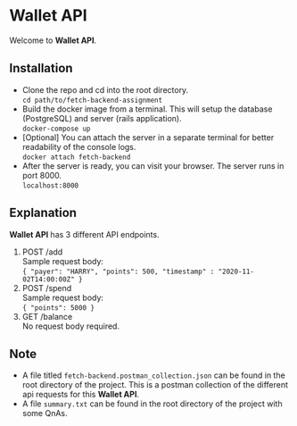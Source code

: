 # Wallet API
  
Welcome to **Wallet API**. 
  
## Installation
  
 - Clone the repo and cd into the root directory.  
 `cd path/to/fetch-backend-assignment`  
 - Build the docker image from a terminal. This will setup the database (PostgreSQL) and server (rails application).  
 `docker-compose up`  
 - [Optional] You can attach the server in a separate terminal for better readability of the console logs.  
 `docker attach fetch-backend`  
 - After the server is ready, you can visit your browser. The server runs in port 8000.  
 `localhost:8000`  


## Explanation  
  
**Wallet API** has 3 different API endpoints.  

 1.  POST /add  
		Sample request body:   
		`{ "payer": "HARRY", "points": 500, "timestamp" : "2020-11-02T14:00:00Z" }`  
 2.  POST /spend  
		 Sample request body:  
		 `{ "points": 5000 }`  
 3.  GET /balance  
		 No request body required.  

## Note
  
- A file titled `fetch-backend.postman_collection.json` can be found in the root directory of the project. This is  a postman collection of the different api requests for this **Wallet API**.  
- A file `summary.txt` can be found in the root directory of the project with some QnAs.  

